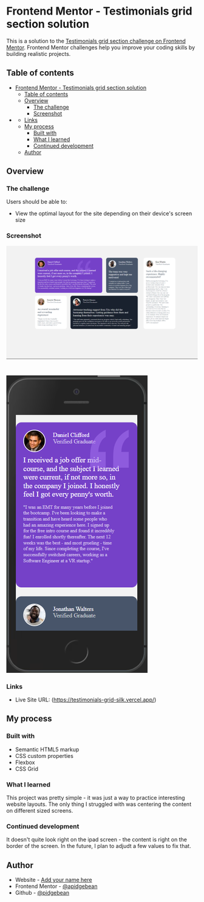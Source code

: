 # Frontend Mentor - Testimonials grid section solution

This is a solution to the [Testimonials grid section challenge on Frontend Mentor](https://www.frontendmentor.io/challenges/testimonials-grid-section-Nnw6J7Un7). Frontend Mentor challenges help you improve your coding skills by building realistic projects. 

## Table of contents

- [Frontend Mentor - Testimonials grid section solution](#frontend-mentor---testimonials-grid-section-solution)
  - [Table of contents](#table-of-contents)
  - [Overview](#overview)
    - [The challenge](#the-challenge)
    - [Screenshot](#screenshot)
- [](#)
    - [Links](#links)
  - [My process](#my-process)
    - [Built with](#built-with)
    - [What I learned](#what-i-learned)
    - [Continued development](#continued-development)
  - [Author](#author)

## Overview

### The challenge

Users should be able to:

- View the optimal layout for the site depending on their device's screen size

### Screenshot

![desktop view](/finished/desktop-view.png)
#
![mobile view](/finished/mobile-view.png)

### Links

- Live Site URL: (https://testimonials-grid-silk.vercel.app/)

## My process

### Built with

- Semantic HTML5 markup
- CSS custom properties
- Flexbox
- CSS Grid

### What I learned

This project was pretty simple - it was just a way to practice interesting website layouts. The only thing I struggled with was centering the content on different sized screens.

### Continued development

It doesn't quite look right on the ipad screen - the content is right on the border of the screen. In the future, I plan to adjudt a few values to fix that.

## Author

- Website - [Add your name here](https://www.your-site.com)
- Frontend Mentor - [@apidgebean](https://www.frontendmentor.io/profile/pidgebean)
- Github - [@pidgebean](https://github.com/pidgebean)